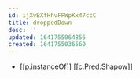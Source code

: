 ```yaml
---
id: ijXvBXfHhvFPWpKx47ccC
title: droppedDown
desc: ''
updated: 1641755064856
created: 1641755036560
---
```



- [[p.instanceOf]] [[c.Pred.Shapow]]
